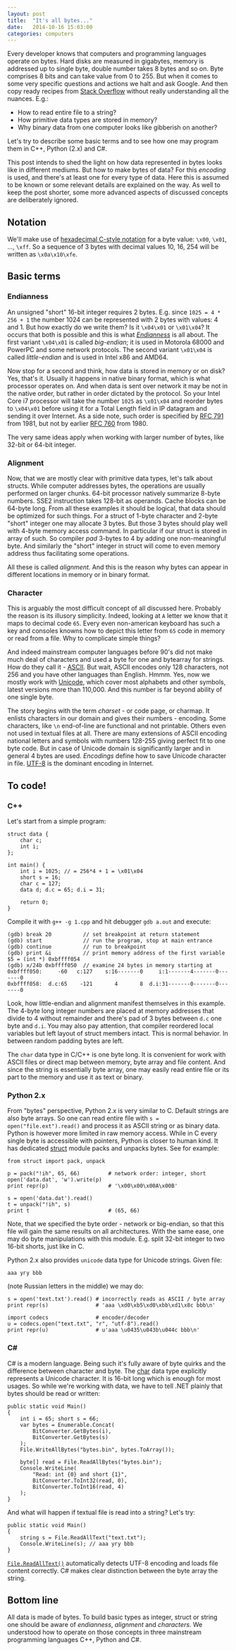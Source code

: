 ```yaml
---
layout: post
title:  "It's all bytes..."
date:   2014-10-16 15:03:00
categories: computers
---
```


Every developer knows that computers and programming languages operate on bytes.
Hard disks are measured in gigabytes, memory is addressed up to single byte,
double number takes 8 bytes and so on. Byte comprises 8 bits and can take value
from 0 to 255. But when it comes to some very specific questions and actions we
halt and ask Google. And then copy ready recipes from
[Stack Overflow](http://stackoverflow.com/) without really understanding all the
nuances. E.g.:

* How to read entire file to a string?
* How primitive data types are stored in memory?
* Why binary data from one computer looks like gibberish on another?

Let's try to describe some basic terms and to see how one may program them in
C++, Python (2.x) and C#.

This post intends to shed the light on how data represented in bytes looks like
in different mediums. But how to make bytes of data? For this *encoding* is
used, and there's at least one for every type of data. Here this is assumed to
be known or some relevant details are explained on the way. As well to keep
the post shorter, some more advanced aspects of discussed concepts are
deliberately ignored.

## Notation

We'll make use of
[hexadecimal C-style notation](http://en.wikipedia.org/wiki/Hexadecimal#Using_0.E2.80.939_and_A.E2.80.93F)
for a byte value: `\x00`, `\x01`, ..., `\xff`. So a sequence of 3 bytes with
decimal values 10, 16, 254 will be written as `\x0a\x10\xfe`.

## Basic terms

### Endianness

An unsigned "short" 16-bit integer requires 2 bytes. E.g. since
`1025 = 4 * 256 + 1` the number 1024 can be represented with 2 bytes with
values: 4 and 1. But how exactly do we write them? Is it `\x04\x01` or
`\x01\x04`? It occurs that both is possible and this is what
[*Endianness*](http://en.wikipedia.org/wiki/Endianness) is all about. The first
variant `\x04\x01` is called *big-endian*; it is used in Motorola 68000 and
PowerPC and some network protocols. The second variant `\x01\x04` is called
*little-endian* and is used in Intel x86 and AMD64.

Now stop for a second and think, how data is stored in memory or on disk? Yes,
that's it. Usually it happens in native binary format, which is what processor
operates on. And when data is sent over network it may be not in the native
order, but rather in order dictated by the protocol. So your Intel Core i7
processor will take the number `1025` as `\x01\x04` and reorder bytes to
`\x04\x01` before using it for a Total Length field in IP datagram and sending
it over Internet. As a side note, such order is specified by
[RFC 791](http://tools.ietf.org/html/rfc791#page-39) from 1981, but not by
earlier [RFC 760](http://tools.ietf.org/html/rfc760) from 1980.

The very same ideas apply when working with larger number of bytes, like 32-bit
or 64-bit integer.

### Alignment

Now, that we are mostly clear with primitive data types, let's talk about
structs. While computer addresses bytes, the operations are usually performed
on larger chunks. 64-bit processor natively summarize 8-byte numbers. SSE2
instruction takes 128-bit as operands. Cache blocks can be 64-byte long. From
all these examples it should be logical, that data should be optimized for
such things. For a struct of 1-byte character and 2-byte "short" integer one
may allocate 3 bytes. But those 3 bytes should play well with 4-byte memory
access command. In particular if our struct is stored in array of such.
So compiler *pad* 3-bytes to 4 by adding one non-meaningful byte. And similarly
the "short" integer in struct will come to even memory address thus
facilitating some operations.

All these is called *alignment*. And this is the reason why bytes can appear
in different locations in memory or in binary format.

### Character

This is arguably the most difficult concept of all discussed here. Probably the
reason is its illusory simplicity. Indeed, looking at `A` letter we know that it
maps to decimal code `65`. Every even non-american keyboard has such a key and
consoles knowns how to depict this letter from `65` code in memory or read from
a file. Why to complicate simple things?

And indeed mainstream computer languages before 90's did not make much deal of
characters and used a byte for one and bytearray for strings. How do they call
it - [ASCII](http://en.wikipedia.org/wiki/ASCII). But wait, ASCII encodes only
128 characters, not 256 and you have other languages than English. Hmmm. Yes,
now we mostly work with [Unicode](http://en.wikipedia.org/wiki/Unicode), which
cover most alphabets and other symbols, latest versions more than 110,000. And
this number is far beyond ability of one single byte.

The story begins with the term *charset* - or code page, or charmap. It enlists
characters in our domain and gives their numbers - encoding. Some characters,
like `\n` end-of-line are functional and not printable. Others even not used in
textual files at all. There are many extensions of ASCII encoding national
letters and symbols with numbers 128-255 giving perfect fit to one byte code.
But in case of Unicode domain is significantly larger and in general 4 bytes are
used. *Encodings* define how to save Unicode character in file.
[UTF-8](http://en.wikipedia.org/wiki/UTF-8) is the dominant encoding in
Internet.

## To code!

### C++

Let's start from a simple program:

    struct data {
        char c;
        int i;
    };

    int main() {
        int i = 1025; // = 256*4 + 1 = \x01\x04
        short s = 16;
        char c = 127;
        data d; d.c = 65; d.i = 31;

        return 0;
    }

Compile it with `g++ -g 1.cpp` and hit debugger `gdb a.out` and execute:

    (gdb) break 20          // set breakpoint at return statement
    (gdb) start             // run the program, stop at main entrance
    (gdb) continue          // run to breakpoint
    (gdb) print &i          // print memory address of the first variable
    $5 = (int *) 0xbffff054
    (gdb) x/24b 0xbffff050  // examine 24 bytes in memory starting at
    0xbffff050:     -60   c:127    s:16-------0     i:1-------4-------0-------0
    0xbffff058:  d.c:65    -121       4       8  d.i:31-------0-------0-------0

Look, how little-endian and alignment manifest themselves in this example. The
4-byte long integer numbers are placed at memory addresses that divide to 4
without remainder and there's pad of 3 bytes between `d.c` one byte and `d.i`.
You may also pay attention, that compiler reordered local variables but left
layout of struct members intact. This is normal behavior. In between random
padding bytes are left.

The `char` data type in C/C++ is one byte long. It is convenient for work with
ASCII files or direct map between memory, byte array and file content. And since
the string is essentially byte array, one may easily read entire file or its
part to the memory and use it as text or binary.

### Python 2.x

From "bytes" perspective, Python 2.x is very similar to C. Default strings are
also byte arrays. So one can read entire file with `s = open("file.ext").read()`
and process it as ASCII string or as binary data. Python is however more limited
in raw memory access. While in C every single byte is accessible with pointers,
Python is closer to human kind. It has dedicated
[struct](https://docs.python.org/2/library/struct.html) module packs and unpacks
bytes. See for example:

    from struct import pack, unpack

    p = pack("!ih", 65, 66)         # network order: integer, short
    open('data.dat', 'w').write(p)
    print repr(p)                   # '\x00\x00\x00A\x00B'

    s = open('data.dat').read()
    t = unpack("!ih", s)
    print t                         # (65, 66)

Note, that we specified the byte order - network or big-endian, so that this
file will gain the same results on all architectures. With the same ease, one
may do byte manipulations with this module. E.g. split 32-bit integer to two
16-bit shorts, just like in C.

Python 2.x also provides `unicode` data type for Unicode strings. Given file:

    aaa угу bbb

(note Russian letters in the middle) we may do:

    s = open('text.txt').read() # incorrectly reads as ASCII / byte array
    print repr(s)               # 'aaa \xd0\xb5\xd0\xbb\xd1\x8c bbb\n'
    
    import codecs               # encoder/decoder
    u = codecs.open("text.txt", "r", "utf-8").read()
    print repr(u)               # u'aaa \u0435\u043b\u044c bbb\n'

### C\#

C\# is a modern language. Being such it's fully aware of byte quirks and the
difference between character and byte. The
[char](http://msdn.microsoft.com/en-us/library/x9h8tsay.aspx) data type
explicitly represents a Unicode character. It is 16-bit long which is enough for
most usages. So while we're working with data, we have to tell .NET plainly that
bytes should be read or written:

    public static void Main()
    {
        int i = 65; short s = 66;
        var bytes = Enumerable.Concat(
            BitConverter.GetBytes(i),
            BitConverter.GetBytes(s)
        );        
        File.WriteAllBytes("bytes.bin", bytes.ToArray());
        
        byte[] read = File.ReadAllBytes("bytes.bin");
        Console.WriteLine(
            "Read: int {0} and short {1}",
            BitConverter.ToInt32(read, 0),
            BitConverter.ToInt16(read, 4)
        );
    }

And what will happen if textual file is read into a string? Let's try:

    public static void Main()
    {
        string s = File.ReadAllText("text.txt");
        Console.WriteLine(s); // aaa угу bbb
    }

[`File.ReadAllText()`](http://msdn.microsoft.com/en-us/library/ms143368(v=vs.110).aspx)
automatically detects UTF-8 encoding and loads file content correctly. C\# makes
clear distinction between the byte array the string.

## Bottom line

All data is made of bytes. To build basic types as integer, struct or string one
should be aware of *endianness*, *alignment* and *characters*. We understood how
to operate on those concepts in three mainstream programming languages C++,
Python and C\#.

